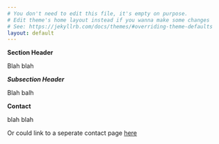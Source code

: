 ```yaml
---
# You don't need to edit this file, it's empty on purpose.
# Edit theme's home layout instead if you wanna make some changes
# See: https://jekyllrb.com/docs/themes/#overriding-theme-defaults
layout: default
---
```

**Section Header**

Blah blah

***Subsection Header***

Blah balh

**Contact**

blah blah

Or could link to a seperate contact page [here](contact)
